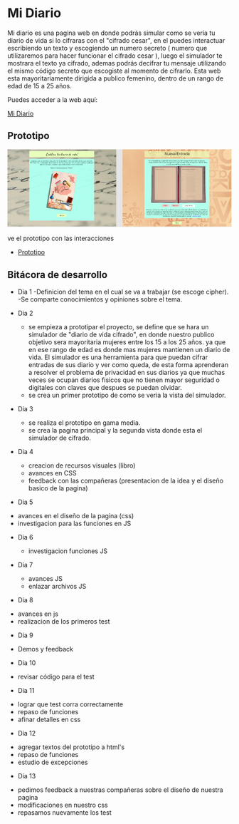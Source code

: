 # Mi Diario

Mi diario es una pagina web en donde podrás simular como se vería tu diario de vida si lo cifraras con el "cifrado cesar", en el puedes interactuar escribiendo un texto y escogiendo un numero secreto ( numero que utilizaremos para hacer funcionar el cifrado cesar ), luego el simulador te mostrara el texto ya cifrado, ademas podrás decifrar tu mensaje utilizando el mismo código secreto que escogiste al momento de cifrarlo. 
Esta web esta mayoritariamente dirigida a publico femenino, dentro de un rango de edad de 15 a 25 años.

Puedes acceder a la web aquí:

[Mi Diario](https://rose-aravena.github.io/SCL020-cipher/)

## Prototipo

<img src = "prototipo.png">

ve el prototipo con las interacciones
* [Prototipo](https://www.figma.com/proto/tLU3LmyaxdA5NEAP19B58J/mi-diario?node-id=1%3A4)

## Bitácora de desarrollo

* Dia 1
 -Definicion del tema en el cual se va a trabajar (se escoge cipher).
 -Se comparte conocimientos y opiniones sobre el tema.

* Dia 2 
  - se empieza a prototipar el proyecto, se define que se hara un simulador de "diario de vida cifrado", en donde nuestro publico objetivo sera mayoritaria mujeres entre los 15 a los 25 años. ya que en ese rango de edad es donde mas mujeres mantienen un diario de vida. 
  El simulador es una herramienta para que puedan cifrar entradas de sus diario y ver como queda, de esta forma aprenderan a resolver el problema de privacidad en sus diarios ya que muchas veces se ocupan diarios fisicos que no tienen mayor seguridad o digitales con claves que despues se puedan olvidar.
  - se crea un primer prototipo de como se veria la vista del simulador. 

* Dia 3
  - se realiza el prototipo en gama media.
  - se crea la pagina principal y la segunda vista donde esta el simulador de cifrado.

* Dia 4
  - creacion de recursos visuales (libro)
  - avances en CSS 
  - feedback con las compañeras (presentacion de la idea y el diseño basico de la pagina)

* Dia 5
 - avances en el diseño de la pagina (css)
 - investigacion para las funciones en JS

* Dia 6
  - investigacion funciones JS

* Dia 7
  - avances JS
  - enlazar archivos JS

* Dia 8
 - avances en js
 - realizacion de los primeros test

* Dia 9
- Demos y feedback

* Dia 10
- revisar código para el test

* Dia 11
- lograr que test corra correctamente
- repaso de funciones
- afinar detalles en css

* Dia 12
- agregar textos del prototipo a html's
- repaso de funciones
- estudio de excepciones

* Dia 13
- pedimos feedback a nuestras compañeras sobre el diseño de nuestra pagina
- modificaciones en nuestro css
- repasamos nuevamente los test 
